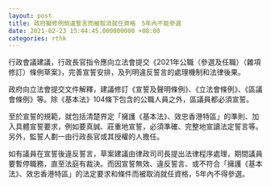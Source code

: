 ```yaml
---
layout: post
title: 政府擬修例倘違誓言而被取消就任資格　5年內不能參選
date: 2021-02-23 15:44:45.000000000 +08:00
categories: rthk
---
```


行政會議建議，行政長官指令應向立法會提交《2021年公職（參選及任職）（雜項修訂）條例草案》，完善宣誓安排，及列明違反誓言的處理機制和法律後果。

政府向立法會提交文件解釋，建議修訂《宣誓及聲明條例》、《立法會條例》、《區議會條例》等。除《基本法》104條下包含的公職人員之外，區議員都必須宣誓。

至於宣誓的規範，就包括清楚界定「擁護《基本法》、效忠香港特區」的準則、加入具體宣誓要求，例如要真誠、莊重地宣誓，必須準確、完整地宣讀法定誓言等。另外，監誓人劃一由行政長官或其授權的人擔任。

如有議員在宣誓後違反誓言，草案建議由律政司司長提出法律程序處理，期間議員要暫停職務，直至法庭有裁決。而因宣誓無效、違反誓言、或不符合「擁護《基本法》、效忠香港特區」的法定要求和條件而被取消就任資格，5年內不得參選。
